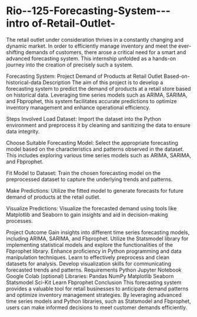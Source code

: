 # Rio--125-Forecasting-System---intro of-Retail-Outlet-
The retail outlet under consideration thrives in a constantly changing and dynamic market. In order to efficiently manage inventory and meet the ever-shifting demands of customers, there arose a critical need for a smart and advanced forecasting system. This internship unfolded as a hands-on journey into the creation of precisely such a system.

Forecasting System: Project Demand of Products at Retail Outlet Based-on-historical-data
Description
The aim of this project is to develop a forecasting system to predict the demand of products at a retail store based on historical data. Leveraging time series models such as ARIMA, SARIMA, and Fbprophet, this system facilitates accurate predictions to optimize inventory management and enhance operational efficiency.

Steps Involved
Load Dataset: Import the dataset into the Python environment and preprocess it by cleaning and sanitizing the data to ensure data integrity.

Choose Suitable Forecasting Model: Select the appropriate forecasting model based on the characteristics and patterns observed in the dataset. This includes exploring various time series models such as ARIMA, SARIMA, and Fbprophet.

Fit Model to Dataset: Train the chosen forecasting model on the preprocessed dataset to capture the underlying trends and patterns.

Make Predictions: Utilize the fitted model to generate forecasts for future demand of products at the retail outlet.

Visualize Predictions: Visualize the forecasted demand using tools like Matplotlib and Seaborn to gain insights and aid in decision-making processes.

Project Outcome
Gain insights into different time series forecasting models, including ARIMA, SARIMA, and Fbprophet.
Utilize the Statsmodel library for implementing statistical models and explore the functionalities of the Fbprophet library.
Enhance proficiency in Python programming and data manipulation techniques.
Learn to effectively preprocess and clean datasets for analysis.
Develop visualization skills for communicating forecasted trends and patterns.
Requirements
Python
Jupyter Notebook
Google Colab (optional)
Libraries:
Pandas
NumPy
Matplotlib
Seaborn
Statsmodel
Sci-Kit Learn
Fbprophet
Conclusion
This forecasting system provides a valuable tool for retail businesses to anticipate demand patterns and optimize inventory management strategies. By leveraging advanced time series models and Python libraries, such as Statsmodel and Fbprophet, users can make informed decisions to meet customer demands efficiently.
